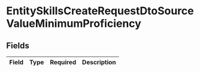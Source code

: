 # EntitySkillsCreateRequestDtoSourceValueMinimumProficiency


## Fields

| Field       | Type        | Required    | Description |
| ----------- | ----------- | ----------- | ----------- |